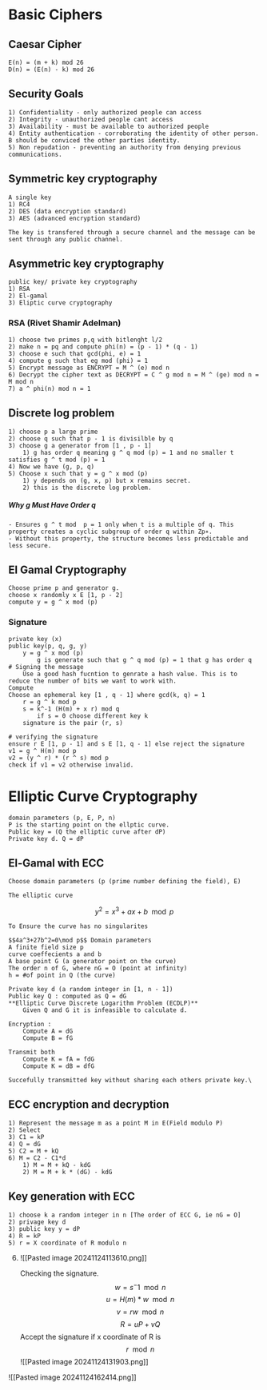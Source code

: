 
# Basic Ciphers
## Caesar Cipher
	E(n) = (m + k) mod 26
	D(n) = (E(n) - k) mod 26

## Security Goals
	1) Confidentiality - only authorized people can access
	2) Integrity - unauthorized people cant access
	3) Availability - must be available to authorized people
	4) Entity authentication - corroborating the identity of other person. B should be conviced the other parties identity.
	5) Non repudation - preventing an authority from denying previous communications.

## Symmetric key cryptography
	A single key
	1) RC4
	2) DES (data encryption standard)
	3) AES (advanced encryption standard)

	The key is transfered through a secure channel and the message can be sent through any public channel.

## Asymmetric key cryptography
	public key/ private key cryptography
	1) RSA
	2) El-gamal
	3) Eliptic curve cryptography


### RSA (Rivet Shamir Adelman)
	1) choose two primes p,q with bitlenght l/2
	2) make n = pq and compute phi(n) = (p - 1) * (q - 1)
	3) choose e such that gcd(phi, e) = 1
	4) compute g such that eg mod (phi) = 1
	5) Encrypt message as ENCRYPT = M ^ (e) mod n
	6) Decrypt the cipher text as DECRYPT = C ^ g mod n = M ^ (ge) mod n = M mod n
	7) a ^ phi(n) mod n = 1

## Discrete log problem
	1) choose p a large prime
	2) choose q such that p - 1 is divisilble by q
	3) choose g a generator from [1 , p - 1]
		1) g has order q meaning g ^ q mod (p) = 1 and no smaller t satisfies g ^ t mod (p) = 1
	4) Now we have (g, p, q)
	5) Choose x such that y = g ^ x mod (p)
		1) y depends on (g, x, p) but x remains secret.
		2) this is the discrete log problem.
##### Why g Must Have Order q

	- Ensures g ^ t mod  p = 1 only when t is a multiple of q. This property creates a cyclic subgroup of order q within Zp∗​.
	- Without this property, the structure becomes less predictable and less secure.

## El Gamal Cryptography
	Choose prime p and generator g.
	choose x randomly x E [1, p - 2]
	compute y = g ^ x mod (p)

### Signature
	private key (x)
	public key(p, q, g, y)
		y = g ^ x mod (p)
			g is generate such that g ^ q mod (p) = 1 that g has order q
	# Signing the message
		Use a good hash fucntion to genrate a hash value. This is to reduce the number of bits we want to work with.
	Compute 
	Choose an ephemeral key [1 , q - 1] where gcd(k, q) = 1
		r = g ^ k mod p
		s = k^-1 (H(m) + x r) mod q
			if s = 0 choose different key k
		signature is the pair (r, s)

	# verifying the signature
	ensure r E [1, p - 1] and s E [1, q - 1] else reject the signature
	v1 = g ^ H(m) mod p
	v2 = (y ^ r) * (r ^ s) mod p 
	check if v1 = v2 otherwise invalid.


# Elliptic Curve Cryptography
	domain parameters (p, E, P, n)
	P is the starting point on the ellptic curve.
	Public key = (Q the elliptic curve after dP) 
	Private key d. Q = dP 

## El-Gamal with ECC
	Choose domain parameters (p (prime number defining the field), E)

	The elliptic curve
	
$$y^2=x^3+ax+b\mod p$$

	To Ensure the curve has no singularites

	$$4a^3+27b^2=0\mod p$$ Domain parameters
	A finite field size p
	curve coeffecients a and b
	A base point G (a generator point on the curve)
	The order n of G, where nG = O (point at infinity)
	h = #of point in Q (the curve)
	
	Private key d (a random integer in [1, n - 1])
	Public key Q : computed as Q = dG
	**Elliptic Curve Discrete Logarithm Problem (ECDLP)** 
		Given Q and G it is infeasible to calculate d.

	Encryption : 
		Compute A = dG
		Compute B = fG

	Transmit both
		Compute K = fA = fdG
		Compute K = dB = dfG

	Succefully transmitted key without sharing each others private key.\


## ECC encryption and decryption
	1) Represent the message m as a point M in E(Field modulo P)
	2) Select 
	3) C1 = kP
	4) Q = dG
	5) C2 = M + kQ
	6) M = C2 - C1*d
		1) M = M + kQ - kdG
		2) M = M + k * (dG) - kdG
## Key generation with ECC
	1) choose k a random integer in n [The order of ECC G, ie nG = O]
	2) privage key d
	3) public key y = dP
	4) R = kP
	5) r = X coordinate of R modulo n

6) ![[Pasted image 20241124113610.png]]

	Checking the signature.
		$$w = s^-1 \mod n$$
		$$u = H(m)*w \mod n$$
		$$v = rw \mod n$$
		$$R = uP + vQ$$
		Accept the signature if x coordinate of R is $$r \mod n$$
![[Pasted image 20241124131903.png]]


![[Pasted image 20241124162414.png]]
